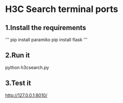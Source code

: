 # H3C Search terminal ports

## 1.Install the requirements

'''
pip install paramiko
pip install flask
'''

## 2.Run it
python h3csearch.py


## 3.Test it
http://127.0.0.1:8010/
